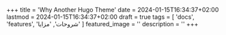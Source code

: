 +++
title = 'Why Another Hugo Theme'
date = 2024-01-15T16:34:37+02:00
lastmod = 2024-01-15T16:34:37+02:00
draft = true
tags = [
    'docs',
    'features',
    'شروحات',
    'مزايا'
    ]
featured_image = ''
description = ''
+++

